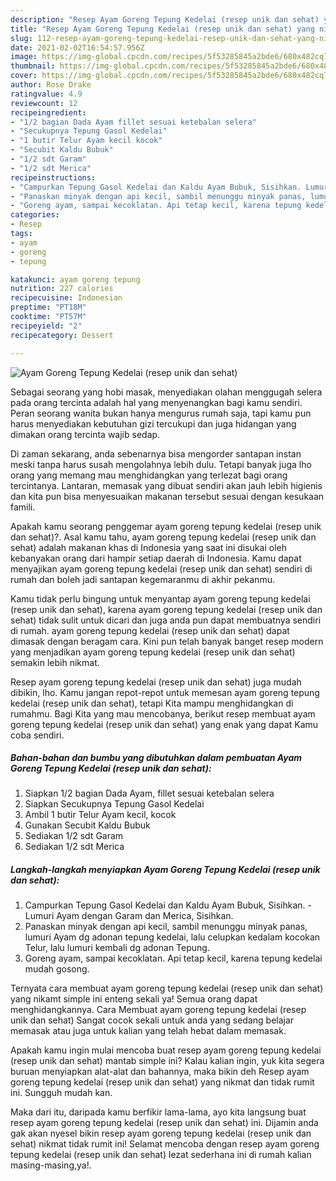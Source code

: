 ```yaml
---
description: "Resep Ayam Goreng Tepung Kedelai (resep unik dan sehat) yang nikmat Untuk Jualan"
title: "Resep Ayam Goreng Tepung Kedelai (resep unik dan sehat) yang nikmat Untuk Jualan"
slug: 112-resep-ayam-goreng-tepung-kedelai-resep-unik-dan-sehat-yang-nikmat-untuk-jualan
date: 2021-02-02T16:54:57.956Z
image: https://img-global.cpcdn.com/recipes/5f53285845a2bde6/680x482cq70/ayam-goreng-tepung-kedelai-resep-unik-dan-sehat-foto-resep-utama.jpg
thumbnail: https://img-global.cpcdn.com/recipes/5f53285845a2bde6/680x482cq70/ayam-goreng-tepung-kedelai-resep-unik-dan-sehat-foto-resep-utama.jpg
cover: https://img-global.cpcdn.com/recipes/5f53285845a2bde6/680x482cq70/ayam-goreng-tepung-kedelai-resep-unik-dan-sehat-foto-resep-utama.jpg
author: Rose Drake
ratingvalue: 4.9
reviewcount: 12
recipeingredient:
- "1/2 bagian Dada Ayam fillet sesuai ketebalan selera"
- "Secukupnya Tepung Gasol Kedelai"
- "1 butir Telur Ayam kecil kocok"
- "Secubit Kaldu Bubuk"
- "1/2 sdt Garam"
- "1/2 sdt Merica"
recipeinstructions:
- "Campurkan Tepung Gasol Kedelai dan Kaldu Ayam Bubuk, Sisihkan. Lumuri Ayam dengan Garam dan Merica, Sisihkan."
- "Panaskan minyak dengan api kecil, sambil menunggu minyak panas, lumuri Ayam dg adonan tepung kedelai, lalu celupkan kedalam kocokan Telur, lalu lumuri kembali dg adonan Tepung."
- "Goreng ayam, sampai kecoklatan. Api tetap kecil, karena tepung kedelai mudah gosong."
categories:
- Resep
tags:
- ayam
- goreng
- tepung

katakunci: ayam goreng tepung 
nutrition: 227 calories
recipecuisine: Indonesian
preptime: "PT18M"
cooktime: "PT57M"
recipeyield: "2"
recipecategory: Dessert

---
```



![Ayam Goreng Tepung Kedelai (resep unik dan sehat)](https://img-global.cpcdn.com/recipes/5f53285845a2bde6/680x482cq70/ayam-goreng-tepung-kedelai-resep-unik-dan-sehat-foto-resep-utama.jpg)

Sebagai seorang yang hobi masak, menyediakan olahan menggugah selera pada orang tercinta adalah hal yang menyenangkan bagi kamu sendiri. Peran seorang  wanita bukan hanya mengurus rumah saja, tapi kamu pun harus menyediakan kebutuhan gizi tercukupi dan juga hidangan yang dimakan orang tercinta wajib sedap.

Di zaman  sekarang, anda sebenarnya bisa mengorder santapan instan meski tanpa harus susah mengolahnya lebih dulu. Tetapi banyak juga lho orang yang memang mau menghidangkan yang terlezat bagi orang tercintanya. Lantaran, memasak yang dibuat sendiri akan jauh lebih higienis dan kita pun bisa menyesuaikan makanan tersebut sesuai dengan kesukaan famili. 



Apakah kamu seorang penggemar ayam goreng tepung kedelai (resep unik dan sehat)?. Asal kamu tahu, ayam goreng tepung kedelai (resep unik dan sehat) adalah makanan khas di Indonesia yang saat ini disukai oleh kebanyakan orang dari hampir setiap daerah di Indonesia. Kamu dapat menyajikan ayam goreng tepung kedelai (resep unik dan sehat) sendiri di rumah dan boleh jadi santapan kegemaranmu di akhir pekanmu.

Kamu tidak perlu bingung untuk menyantap ayam goreng tepung kedelai (resep unik dan sehat), karena ayam goreng tepung kedelai (resep unik dan sehat) tidak sulit untuk dicari dan juga anda pun dapat membuatnya sendiri di rumah. ayam goreng tepung kedelai (resep unik dan sehat) dapat dimasak dengan beragam cara. Kini pun telah banyak banget resep modern yang menjadikan ayam goreng tepung kedelai (resep unik dan sehat) semakin lebih nikmat.

Resep ayam goreng tepung kedelai (resep unik dan sehat) juga mudah dibikin, lho. Kamu jangan repot-repot untuk memesan ayam goreng tepung kedelai (resep unik dan sehat), tetapi Kita mampu menghidangkan di rumahmu. Bagi Kita yang mau mencobanya, berikut resep membuat ayam goreng tepung kedelai (resep unik dan sehat) yang enak yang dapat Kamu coba sendiri.

<!--inarticleads1-->

##### Bahan-bahan dan bumbu yang dibutuhkan dalam pembuatan Ayam Goreng Tepung Kedelai (resep unik dan sehat):

1. Siapkan 1/2 bagian Dada Ayam, fillet sesuai ketebalan selera
1. Siapkan Secukupnya Tepung Gasol Kedelai
1. Ambil 1 butir Telur Ayam kecil, kocok
1. Gunakan Secubit Kaldu Bubuk
1. Sediakan 1/2 sdt Garam
1. Sediakan 1/2 sdt Merica




<!--inarticleads2-->

##### Langkah-langkah menyiapkan Ayam Goreng Tepung Kedelai (resep unik dan sehat):

1. Campurkan Tepung Gasol Kedelai dan Kaldu Ayam Bubuk, Sisihkan. - Lumuri Ayam dengan Garam dan Merica, Sisihkan.
1. Panaskan minyak dengan api kecil, sambil menunggu minyak panas, lumuri Ayam dg adonan tepung kedelai, lalu celupkan kedalam kocokan Telur, lalu lumuri kembali dg adonan Tepung.
1. Goreng ayam, sampai kecoklatan. Api tetap kecil, karena tepung kedelai mudah gosong.




Ternyata cara membuat ayam goreng tepung kedelai (resep unik dan sehat) yang nikamt simple ini enteng sekali ya! Semua orang dapat menghidangkannya. Cara Membuat ayam goreng tepung kedelai (resep unik dan sehat) Sangat cocok sekali untuk anda yang sedang belajar memasak atau juga untuk kalian yang telah hebat dalam memasak.

Apakah kamu ingin mulai mencoba buat resep ayam goreng tepung kedelai (resep unik dan sehat) mantab simple ini? Kalau kalian ingin, yuk kita segera buruan menyiapkan alat-alat dan bahannya, maka bikin deh Resep ayam goreng tepung kedelai (resep unik dan sehat) yang nikmat dan tidak rumit ini. Sungguh mudah kan. 

Maka dari itu, daripada kamu berfikir lama-lama, ayo kita langsung buat resep ayam goreng tepung kedelai (resep unik dan sehat) ini. Dijamin anda gak akan nyesel bikin resep ayam goreng tepung kedelai (resep unik dan sehat) nikmat tidak rumit ini! Selamat mencoba dengan resep ayam goreng tepung kedelai (resep unik dan sehat) lezat sederhana ini di rumah kalian masing-masing,ya!.

